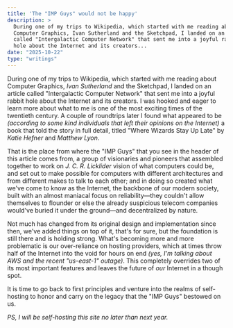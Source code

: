 ```yaml
---
title: 'The "IMP Guys" would not be happy'
description: >
  During one of my trips to Wikipedia, which started with me reading about
  Computer Graphics, Ivan Sutherland and the Sketchpad, I landed on an article
  called "Intergalactic Computer Network" that sent me into a joyful rabbit
  hole about the Internet and its creators...
date: "2025-10-22"
type: "writings"
---
```


During one of my trips to Wikipedia, which started with me reading about
Computer Graphics, *Ivan Sutherland* and the Sketchpad, I landed on an article
called "Intergalactic Computer Network" that sent me into a joyful rabbit hole
about the Internet and its creators. I was hooked and eager to learn more
about what to me is one of the most exciting times of the twentieth century.
A couple of roundtrips later I found what appeared to be *(according to some
kind individuals that left their opinions on the Internet)* a book that told
the story in full detail, titled "Where Wizards Stay Up Late" by *Katie Hefner*
and *Matthew Lyon*.

That is the place from where the "IMP Guys" that you see in the header of this
article comes from, a group of visionaries and pioneers that assembled together
to work on *J. C. R. Licklider* vision of what computers could be, and set out
to make possible for computers with different architectures and from different
makes to talk to each other; and in doing so created what we've come to know
as the Internet, the backbone of our modern society, built with an almost
maniacal focus on reliability—they couldn't allow themselves to flounder or
else the already suspicious telecom companies would've buried it under the
ground—and decentralized by nature.

Not much has changed from its original design and implementation since then,
we've added things on top of it, that's for sure, but the foundation is still
there and is holding strong. What's becoming more and more problematic is our
over-reliance on hosting providers, which at times throw half of the Internet
into the void for hours on end *(yes, I'm talking about AWS and the recent
"us-east-1" outage)*. This completely overrides two of its most important
features and leaves the future of *our* Internet in a though spot.

It is time to go back to first principles and venture into the realms of
self-hosting to honor and carry on the legacy that the "IMP Guys" bestowed on us.

*PS, I will be self-hosting this site no later than next year.*
